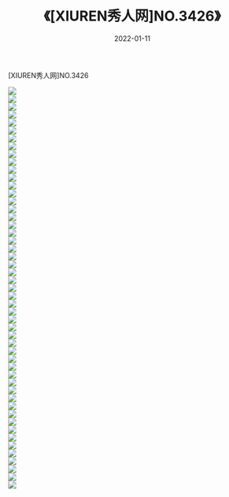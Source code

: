 ﻿---
layout: post
title:  《[XIUREN秀人网]NO.3426》
date:   2022-01-11
img: http://img.660000.xyz/Sharelink/秀人网/秀人网第04部分/[XIUREN秀人网]NO.3426/000.jpg
categories: [美女, 清纯, 唯美]
---

[XIUREN秀人网]NO.3426

 ![](http://img.660000.xyz/Sharelink/秀人网/秀人网第04部分/[XIUREN秀人网]NO.3426/001.jpg) <br>![](http://img.660000.xyz/Sharelink/秀人网/秀人网第04部分/[XIUREN秀人网]NO.3426/002.jpg) <br>![](http://img.660000.xyz/Sharelink/秀人网/秀人网第04部分/[XIUREN秀人网]NO.3426/003.jpg) <br>![](http://img.660000.xyz/Sharelink/秀人网/秀人网第04部分/[XIUREN秀人网]NO.3426/004.jpg) <br>![](http://img.660000.xyz/Sharelink/秀人网/秀人网第04部分/[XIUREN秀人网]NO.3426/005.jpg) <br>![](http://img.660000.xyz/Sharelink/秀人网/秀人网第04部分/[XIUREN秀人网]NO.3426/006.jpg) <br>![](http://img.660000.xyz/Sharelink/秀人网/秀人网第04部分/[XIUREN秀人网]NO.3426/007.jpg) <br>![](http://img.660000.xyz/Sharelink/秀人网/秀人网第04部分/[XIUREN秀人网]NO.3426/008.jpg) <br>![](http://img.660000.xyz/Sharelink/秀人网/秀人网第04部分/[XIUREN秀人网]NO.3426/009.jpg) <br>![](http://img.660000.xyz/Sharelink/秀人网/秀人网第04部分/[XIUREN秀人网]NO.3426/010.jpg) <br>![](http://img.660000.xyz/Sharelink/秀人网/秀人网第04部分/[XIUREN秀人网]NO.3426/011.jpg) <br>![](http://img.660000.xyz/Sharelink/秀人网/秀人网第04部分/[XIUREN秀人网]NO.3426/012.jpg) <br>![](http://img.660000.xyz/Sharelink/秀人网/秀人网第04部分/[XIUREN秀人网]NO.3426/013.jpg) <br>![](http://img.660000.xyz/Sharelink/秀人网/秀人网第04部分/[XIUREN秀人网]NO.3426/014.jpg) <br>![](http://img.660000.xyz/Sharelink/秀人网/秀人网第04部分/[XIUREN秀人网]NO.3426/015.jpg) <br>![](http://img.660000.xyz/Sharelink/秀人网/秀人网第04部分/[XIUREN秀人网]NO.3426/016.jpg) <br>![](http://img.660000.xyz/Sharelink/秀人网/秀人网第04部分/[XIUREN秀人网]NO.3426/017.jpg) <br>![](http://img.660000.xyz/Sharelink/秀人网/秀人网第04部分/[XIUREN秀人网]NO.3426/018.jpg) <br>![](http://img.660000.xyz/Sharelink/秀人网/秀人网第04部分/[XIUREN秀人网]NO.3426/019.jpg) <br>![](http://img.660000.xyz/Sharelink/秀人网/秀人网第04部分/[XIUREN秀人网]NO.3426/020.jpg) <br>![](http://img.660000.xyz/Sharelink/秀人网/秀人网第04部分/[XIUREN秀人网]NO.3426/021.jpg) <br>![](http://img.660000.xyz/Sharelink/秀人网/秀人网第04部分/[XIUREN秀人网]NO.3426/022.jpg) <br>![](http://img.660000.xyz/Sharelink/秀人网/秀人网第04部分/[XIUREN秀人网]NO.3426/023.jpg) <br>![](http://img.660000.xyz/Sharelink/秀人网/秀人网第04部分/[XIUREN秀人网]NO.3426/024.jpg) <br>![](http://img.660000.xyz/Sharelink/秀人网/秀人网第04部分/[XIUREN秀人网]NO.3426/025.jpg) <br>![](http://img.660000.xyz/Sharelink/秀人网/秀人网第04部分/[XIUREN秀人网]NO.3426/026.jpg) <br>![](http://img.660000.xyz/Sharelink/秀人网/秀人网第04部分/[XIUREN秀人网]NO.3426/027.jpg) <br>![](http://img.660000.xyz/Sharelink/秀人网/秀人网第04部分/[XIUREN秀人网]NO.3426/028.jpg) <br>![](http://img.660000.xyz/Sharelink/秀人网/秀人网第04部分/[XIUREN秀人网]NO.3426/029.jpg) <br>![](http://img.660000.xyz/Sharelink/秀人网/秀人网第04部分/[XIUREN秀人网]NO.3426/030.jpg) <br>![](http://img.660000.xyz/Sharelink/秀人网/秀人网第04部分/[XIUREN秀人网]NO.3426/031.jpg) <br>![](http://img.660000.xyz/Sharelink/秀人网/秀人网第04部分/[XIUREN秀人网]NO.3426/032.jpg) <br>![](http://img.660000.xyz/Sharelink/秀人网/秀人网第04部分/[XIUREN秀人网]NO.3426/033.jpg) <br>![](http://img.660000.xyz/Sharelink/秀人网/秀人网第04部分/[XIUREN秀人网]NO.3426/034.jpg) <br>![](http://img.660000.xyz/Sharelink/秀人网/秀人网第04部分/[XIUREN秀人网]NO.3426/035.jpg) <br>![](http://img.660000.xyz/Sharelink/秀人网/秀人网第04部分/[XIUREN秀人网]NO.3426/036.jpg) <br>![](http://img.660000.xyz/Sharelink/秀人网/秀人网第04部分/[XIUREN秀人网]NO.3426/037.jpg) <br>![](http://img.660000.xyz/Sharelink/秀人网/秀人网第04部分/[XIUREN秀人网]NO.3426/038.jpg) <br>![](http://img.660000.xyz/Sharelink/秀人网/秀人网第04部分/[XIUREN秀人网]NO.3426/039.jpg) <br>![](http://img.660000.xyz/Sharelink/秀人网/秀人网第04部分/[XIUREN秀人网]NO.3426/040.jpg) <br>![](http://img.660000.xyz/Sharelink/秀人网/秀人网第04部分/[XIUREN秀人网]NO.3426/041.jpg) <br>![](http://img.660000.xyz/Sharelink/秀人网/秀人网第04部分/[XIUREN秀人网]NO.3426/042.jpg) <br>![](http://img.660000.xyz/Sharelink/秀人网/秀人网第04部分/[XIUREN秀人网]NO.3426/043.jpg) <br>![](http://img.660000.xyz/Sharelink/秀人网/秀人网第04部分/[XIUREN秀人网]NO.3426/044.jpg) <br>![](http://img.660000.xyz/Sharelink/秀人网/秀人网第04部分/[XIUREN秀人网]NO.3426/045.jpg) <br>![](http://img.660000.xyz/Sharelink/秀人网/秀人网第04部分/[XIUREN秀人网]NO.3426/046.jpg) <br>![](http://img.660000.xyz/Sharelink/秀人网/秀人网第04部分/[XIUREN秀人网]NO.3426/047.jpg) <br>![](http://img.660000.xyz/Sharelink/秀人网/秀人网第04部分/[XIUREN秀人网]NO.3426/048.jpg) <br>![](http://img.660000.xyz/Sharelink/秀人网/秀人网第04部分/[XIUREN秀人网]NO.3426/049.jpg) <br>![](http://img.660000.xyz/Sharelink/秀人网/秀人网第04部分/[XIUREN秀人网]NO.3426/050.jpg) <br>![](http://img.660000.xyz/Sharelink/秀人网/秀人网第04部分/[XIUREN秀人网]NO.3426/051.jpg) <br>